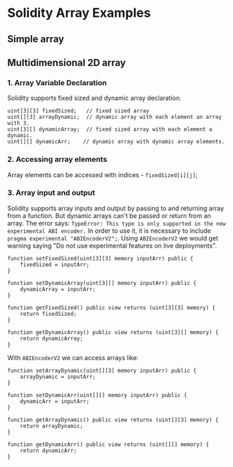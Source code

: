 # Solidity Array Examples

## Simple array

## Multidimensional 2D array

### 1. Array Variable Declaration

Solidity supports fixed sized and dynamic array declaration.

```Solidity
uint[3][3] fixedSized;   // fixed sized array
uint[][3] arrayDynamic;  // dynamic array with each element an array with 3.
uint[3][] dynamicArray;  // fixed sized array with each element a dynamic.
uint[][] dynamicArr;    // dynamic array with dynamic array elements.
```

### 2. Accessing array elements

Array elements can be accessed with indices - `fixedSized[i][j]`;

### 3. Array input and output

Solidity supports array inputs and output by passing to and returning array from a function.
But dynamic arrays can't be passed or return from an array. The error says:
`TypeError: This type is only supported in the new experimental ABI encoder.`
In order to use it, it is necessary to include `pragma experimental "ABIEncoderV2";`. Using `ABIEncoderV2` we would get warning saying "Do not use experimental features on live deployments".

```Solidity
function setFixedSized(uint[3][3] memory inputArr) public {
    fixedSized = inputArr;
}

function setDynamicArray(uint[3][] memory inputArr) public {
    dynamicArray = inputArr;
}

function getFixedSized() public view returns (uint[3][3] memory) {
    return fixedSized;
}

function getDynamicArray() public view returns (uint[3][] memory) {
    return dynamicArray;
}
```

With `ABIEncoderV2` we can access arrays like:

```Solidity
function setArrayDynamic(uint[][3] memory inputArr) public {
    arrayDynamic = inputArr;
}

function setDynamicArr(uint[][] memory inputArr) public {
    dynamicArr = inputArr;
}

function getArrayDynamic() public view returns (uint[][3] memory) {
    return arrayDynamic;
}

function getDynamicArr() public view returns (uint[][] memory) {
    return dynamicArr;
}
```